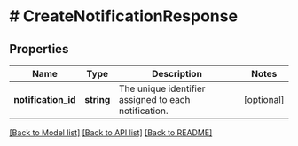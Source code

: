 # # CreateNotificationResponse

## Properties

Name | Type | Description | Notes
------------ | ------------- | ------------- | -------------
**notification_id** | **string** | The unique identifier assigned to each notification. | [optional]

[[Back to Model list]](../../README.md#models) [[Back to API list]](../../README.md#endpoints) [[Back to README]](../../README.md)
